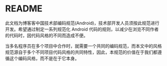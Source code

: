 # README

此文档为博客客中国技术部编码规范(Android)，技术部开发人员须按此规范进行开发。希望通过制定一系列规范化 Android 代码的规则，以减少在浏览不同作者的代码时，因代码风格的不同而造成不便。

当多名程序员在多个项目中合作时，就需要一个共同的编码规范，而本文中的风格规范源自于多个不同项目代码风格的共同特性，因此，本规范的价值在于我们都遵循这个编码风格，而不是在于它本身。




